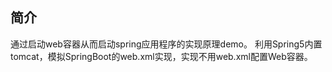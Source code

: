 ## 简介
通过启动web容器从而启动spring应用程序的实现原理demo。
利用Spring5内置tomcat，模拟SpringBoot的web.xml实现，实现不用web.xml配置Web容器。
